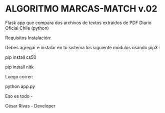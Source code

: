 # ALGORITMO MARCAS-MATCH v.02
Flask app que compara dos archivos de textos extraidos de PDF Diario Oficial Chile (python)


Requisitos Instalación:

Debes agregar e instalar en tu sistema los siguiente modulos usando pip3 :


pip install cs50


pip install nltk  


Luego correr:



python app.py



Eso es todo - 


César Rivas - Developer





